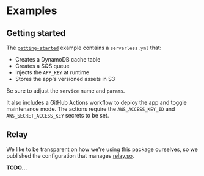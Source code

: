 
# Examples

## Getting started

The [`getting-started`](getting-started/) example contains a `serverless.yml` that:

- Creates a DynamoDB cache table
- Creates a SQS queue
- Injects the `APP_KEY` at runtime
- Stores the app's versioned assets in S3

Be sure to adjust the `service` name and `params`.

It also includes a GitHub Actions workflow to deploy the app and toggle maintenance mode. The actions require the `AWS_ACCESS_KEY_ID` and `AWS_SECRET_ACCESS_KEY` secrets to be set.

## Relay

We like to be transparent on how we're using this package ourselves, so we published the configuration that manages [relay.so](https://relay.so).

__TODO...__
